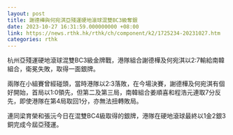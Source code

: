 ```yaml
---
layout: post
title: 謝德樺與何宛淇亞殘運硬地滾球混雙BC3級奪銀
date: 2023-10-27 16:31:59.000000000 +08:00
link: https://news.rthk.hk/rthk/ch/component/k2/1725234-20231027.htm
categories: rthk
---
```


杭州亞殘運硬地滾球混雙BC3級金牌戰，港隊組合謝德樺及何宛淇以2:7輸給南韓組合，衛冕失敗，取得一面銀牌。

兩隊在小組賽曾經碰頭，當時港隊以2:3落敗，在今場決賽，謝德樺及何宛淇有個好開始，首局以1:0領先，但第二及第三局，南韓組合姜順喜和程浩元連取7分反先，即使港隊在第4局取回1分，亦無法扭轉敗局。

連同梁育榮和張沅今日在混雙BC4級取得的銀牌，港隊在硬地滾球最終以1金2銀3銅完成今屆亞殘運。
